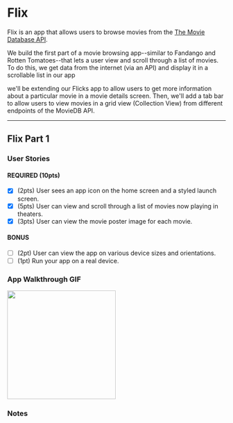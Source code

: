 # Flix

Flix is an app that allows users to browse movies from the [The Movie Database API](http://docs.themoviedb.apiary.io/#).

We build the first part of a movie browsing app--similar to Fandango and Rotten Tomatoes--that lets a user view and scroll through a list of movies. To do this, we get data from the internet (via an API) and display it in a scrollable list in our app

we'll be extending our Flicks app to allow users to get more information about a particular movie in a movie details screen. Then, we'll add a tab bar to allow users to view movies in a grid view (Collection View) from different endpoints of the MovieDB API.

---

## Flix Part 1

### User Stories

#### REQUIRED (10pts)
- [x] (2pts) User sees an app icon on the home screen and a styled launch screen.
- [x] (5pts) User can view and scroll through a list of movies now playing in theaters.
- [x] (3pts) User can view the movie poster image for each movie.

#### BONUS
- [ ] (2pt) User can view the app on various device sizes and orientations.
- [ ] (1pt) Run your app on a real device.

### App Walkthrough GIF


<img src="https://recordit.co/yz30pDuqhT" width=250><br>

### Notes

